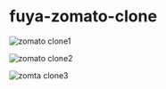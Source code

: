 # fuya-zomato-clone


![zomato clone1](https://github.com/fuyaram/zomato-clone/assets/143484868/2c42f40b-5b29-4228-ab82-a28a14b9ed34)


![zomato clone2](https://github.com/fuyaram/zomato-clone/assets/143484868/fbb1fa41-e142-4e04-8eb3-059d1de1a186)


![zomta clone3](https://github.com/fuyaram/zomato-clone/assets/143484868/060b88cc-038c-4179-b6fe-e0e339f4cb1d)
